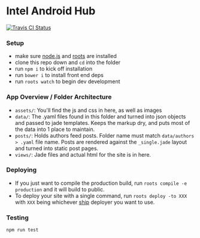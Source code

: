 # Intel Android Hub

[![Travis CI Status](https://travis-ci.org/intel-android/androidhub.svg?branch=master)](https://travis-ci.org/intel-android/androidhub)

### Setup

- make sure [node.js](http://nodejs.org) and [roots](http://roots.cx) are installed
- clone this repo down and `cd` into the folder
- run `npm i` to kick off installation
- run `bower i` to install front end deps
- run `roots watch` to begin dev development

### App Overview / Folder Architecture
- `assets/`: You'll find the js and css in here, as well as images
- `data/`: The .yaml files found in this folder and turned into json objects and passed to jade templates. Keeps the markup dry, and puts most of the data into 1 place to maintain.
- `posts/`: Holds authors feed posts. Folder name must match `data/authors > .yaml` file name. Posts are rendered against the `_single.jade` layout and turned into static post pages.
- `views/`: Jade files and actual html for the site is in here.


### Deploying

- If you just want to compile the production build, run `roots compile -e production` and it will build to public.
- To deploy your site with a single command, run `roots deploy -to XXX` with `XXX` being whichever [ship](https://github.com/carrot/ship#usage) deployer you want to use.

### Testing
`npm run test`
